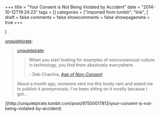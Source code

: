 +++
title = "Your Consent is Not Being Violated by Accident"
date = "2014-10-12T19:24:23"
tags = []
categories = ["imported from tumblr", "link", ]
draft = false
comments = false
showcomments = false
showpagemeta = true
+++

[<p><a href="http://unquietpirate.tumblr.com/post/97550017813/your-consent-is-not-being-violated-by-accident" class="tumblr_blog" target="_blank">unquietpirate</a>:</p>

<blockquote>
<p><a class="tumblr_blog" href="http://unquietpirate.tumblr.com/post/97550017813" target="_blank">unquietpirate</a>:</p>
<blockquote>
<p>When you start looking for examples of nonconsensual culture in technology, you find them absolutely everywhere.</p>
<p>- Deb Chachra, <em><a href="http://tinyletter.com/metafoundry/letters/metafoundry-6-accident-blackspot" target="_blank">Age of Non-Consent</a></em></p>
</blockquote>
<p>About a month ago, someone sent me this lovely rant and asked me to publish it anonymously. I’ve been sitting on it mostly because I got&hellip;</p>
</blockquote>](http://unquietpirate.tumblr.com/post/97550017813/your-consent-is-not-being-violated-by-accident)